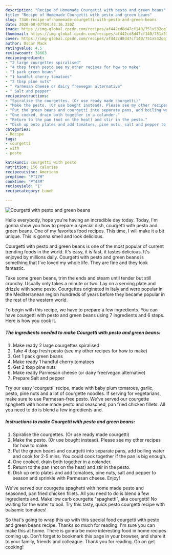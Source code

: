 ```yaml
---
description: "Recipe of Homemade Courgetti with pesto and green beans"
title: "Recipe of Homemade Courgetti with pesto and green beans"
slug: 7346-recipe-of-homemade-courgetti-with-pesto-and-green-beans
date: 2020-08-07T04:43:16.330Z
image: https://img-global.cpcdn.com/recipes/af442cd8d47cf140/751x532cq70/courgetti-with-pesto-and-green-beans-recipe-main-photo.jpg
thumbnail: https://img-global.cpcdn.com/recipes/af442cd8d47cf140/751x532cq70/courgetti-with-pesto-and-green-beans-recipe-main-photo.jpg
cover: https://img-global.cpcdn.com/recipes/af442cd8d47cf140/751x532cq70/courgetti-with-pesto-and-green-beans-recipe-main-photo.jpg
author: Oscar Mack
ratingvalue: 4.5
reviewcount: 38663
recipeingredient:
- "2 large courgettes spiralised"
- "4 tbsp fresh pesto see my other recipes for how to make"
- "1 pack green beans"
- "1 handful cherry tomatoes"
- "2 tbsp pine nuts"
- " Parmesan cheese or dairy freevegan alternative"
- " Salt and pepper"
recipeinstructions:
- "Spiralise the courgettes. (Or use ready made courgetti)"
- "Make the pesto. (Or use bought instead). Please see my other recipes for how to make."
- "Put the green beans and courgetti into separate pans, add boiling water and cook for 2-5 mins. You could cook together if the pan is big enough."
- "One cooked, drain both together in a colander."
- "Return to the pan (not on the heat) and stir in the pesto."
- "Dish up onto plates and add tomatoes, pine nuts, salt and pepper to season and sprinkle with Parmesan cheese. Enjoy!"
categories:
- Recipe
tags:
- courgetti
- with
- pesto

katakunci: courgetti with pesto 
nutrition: 156 calories
recipecuisine: American
preptime: "PT17M"
cooktime: "PT43M"
recipeyield: "1"
recipecategory: Lunch

---
```



![Courgetti with pesto and green beans](https://img-global.cpcdn.com/recipes/af442cd8d47cf140/751x532cq70/courgetti-with-pesto-and-green-beans-recipe-main-photo.jpg)

Hello everybody, hope you're having an incredible day today. Today, I'm gonna show you how to prepare a special dish, courgetti with pesto and green beans. One of my favorites food recipes. This time, I will make it a bit unique. This is gonna smell and look delicious.

Courgetti with pesto and green beans is one of the most popular of current trending foods in the world. It's easy, it is fast, it tastes delicious. It's enjoyed by millions daily. Courgetti with pesto and green beans is something that I've loved my whole life. They are fine and they look fantastic.

Take some green beans, trim the ends and steam until tender but still crunchy. Usually only takes a minute or two. Lay on a serving plate and drizzle with some pesto. Courgettes originated in Italy and were popular in the Mediterranean region hundreds of years before they became popular in the rest of the western world.


To begin with this recipe, we have to prepare a few ingredients. You can have courgetti with pesto and green beans using 7 ingredients and 6 steps. Here is how you cook it.

<!--inarticleads1-->

##### The ingredients needed to make Courgetti with pesto and green beans:

1. Make ready 2 large courgettes spiralised
1. Take 4 tbsp fresh pesto (see my other recipes for how to make)
1. Get 1 pack green beans
1. Make ready 1 handful cherry tomatoes
1. Get 2 tbsp pine nuts
1. Make ready  Parmesan cheese (or dairy free/vegan alternative)
1. Prepare  Salt and pepper


Try our easy &#39;courgetti&#39; recipe, made with baby plum tomatoes, garlic, pesto, pine nuts and a lot of courgette noodles. If serving for vegetarians, make sure to use Parmesan-free pesto. We&#39;ve served our courgette spaghetti with home made pesto and seasoned, pan fried chicken fillets. All you need to do is blend a few ingredients and. 

<!--inarticleads2-->

##### Instructions to make Courgetti with pesto and green beans:

1. Spiralise the courgettes. (Or use ready made courgetti)
1. Make the pesto. (Or use bought instead). Please see my other recipes for how to make.
1. Put the green beans and courgetti into separate pans, add boiling water and cook for 2-5 mins. You could cook together if the pan is big enough.
1. One cooked, drain both together in a colander.
1. Return to the pan (not on the heat) and stir in the pesto.
1. Dish up onto plates and add tomatoes, pine nuts, salt and pepper to season and sprinkle with Parmesan cheese. Enjoy!


We&#39;ve served our courgette spaghetti with home made pesto and seasoned, pan fried chicken fillets. All you need to do is blend a few ingredients and. Make low carb courgette &#34;spaghetti&#34;, aka courgetti! No waiting for the water to boil. Try this tasty, quick pesto courgetti recipe with balsamic tomatoes! 

So that's going to wrap this up with this special food courgetti with pesto and green beans recipe. Thanks so much for reading. I'm sure you can make this at home. There is gonna be more interesting food in home recipes coming up. Don't forget to bookmark this page in your browser, and share it to your family, friends and colleague. Thank you for reading. Go on get cooking!
